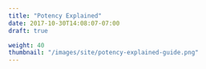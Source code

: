 ```yaml
---
title: "Potency Explained"
date: 2017-10-30T14:08:07-07:00
draft: true

weight: 40
thumbnail: "/images/site/potency-explained-guide.png"
---
```

